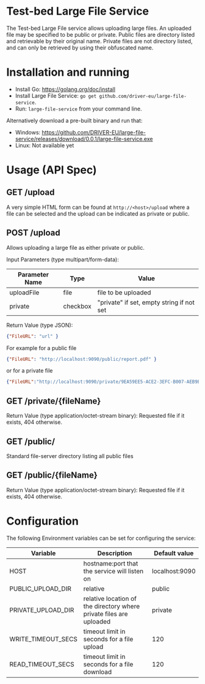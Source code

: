 # Test-bed Large File Service

The Test-bed Large File service allows uploading large files. An uploaded file may be specified to be public or private. Public files are directory listed and retrievable by their original name. Private files are not directory listed, and can only be retrieved by using their obfuscated name.

# Installation and running

* Install Go: https://golang.org/doc/install
* Install Large File Service: `go get github.com/driver-eu/large-file-service`.
* Run: `large-file-service` from your command line.

Alternatively download a pre-built binary and run that:

* Windows: https://github.com/DRIVER-EU/large-file-service/releases/download/0.0.1/large-file-service.exe
* Linux: Not available yet

# Usage (API Spec)

## GET /upload
A very simple HTML form can be found at `http://<host>/upload` where a file can be selected and the upload can be indicated as private or public.

## POST /upload
Allows uploading a large file as either private or public.

Input Parameters (type multipart/form-data):

| Parameter Name | Type     | Value                                     |
|----------------|----------|-------------------------------------------|
| uploadFile     | file     | file to be uploaded                       |
| private        | checkbox | "private" if set, empty string if not set |

Return Value (type JSON):
```json
{"FileURL": "url" }
```

For example for a public file
```json
{"FileURL": "http://localhost:9090/public/report.pdf" }
```

or for a private file
```json
{"FileURL":"http://localhost:9090/private/9EA59EE5-ACE2-3EFC-B007-AEB9B094FEAA.pdf"}
```

## GET /private/{fileName}

Return Value (type application/octet-stream binary):
Requested file if it exists, 404 otherwise.

## GET /public/
Standard file-server directory listing all public files

## GET /public/{fileName}

Return Value (type application/octet-stream binary):
Requested file if it exists, 404 otherwise.

# Configuration

The following Environment variables can be set for configuring the service:

| Variable           | Description                                                         | Default value  |
|--------------------|---------------------------------------------------------------------|----------------|
| HOST               | hostname:port that the service will listen on                       | localhost:9090 |
| PUBLIC_UPLOAD_DIR  | relative                                                            | public         |
| PRIVATE_UPLOAD_DIR | relative location of the directory where private files are uploaded | private        |
| WRITE_TIMEOUT_SECS | timeout limit in seconds for a file upload                          | 120            |
| READ_TIMEOUT_SECS  | timeout limit in seconds for a file download                        | 120            |


